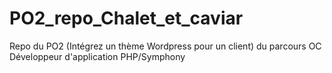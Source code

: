 # PO2_repo_Chalet_et_caviar
Repo du PO2 (Intégrez un thème Wordpress pour un client) du parcours OC Développeur d'application PHP/Symphony
